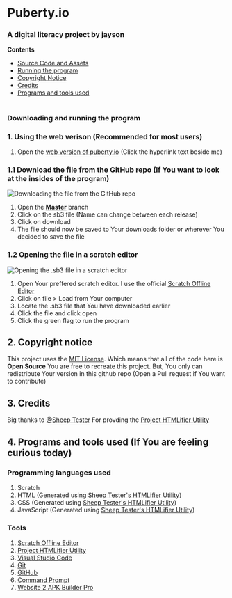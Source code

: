 # Puberty.io
### A digital literacy project by jayson

**Contents**
* [Source Code and Assets](https://github.com/iamjaysondt/puberty.io/tree/source-code)
* [Running the program](https://github.com/iamjaysondt/puberty.io#downloading-and-running-the-program)
* [Copyright Notice](https://github.com/iamjaysondt/puberty.io#2-copyright-notice)
* [Credits](https://github.com/iamjaysondt/puberty.io#3-credits)
* [Programs and tools used]()
#
### Downloading and running the program
### 1. Using the web verison (Recommended for most users)

1. Open the [web version of puberty.io](https://iamjaysondt.github.io/puberty.io/) (Click the hyperlink text beside me)

### 1.1 Download the file from the GitHub repo (If You want to look at the insides of the program)

![Downloading the file from the GitHub repo](https://github.com/iamjaysondt/jayson-dl-project-t1/blob/main/Download%20file.gif)

1. Open the [**Master**](https://github.com/iamjaysondt/puberty.io/tree/master) branch
2. Click on the sb3 file (Name can change between each release)
3. Click on download
4. The file should now be saved to Your downloads folder or wherever You decided to save the file

### 1.2 Opening the file in a scratch editor

![Opening the .sb3 file in a scratch editor](https://github.com/iamjaysondt/jayson-dl-project-t1/blob/main/Open%20file.gif)

1. Open Your preffered scratch editor. I use the official [Scratch Offline Editor](https://scratch.mit.edu/download)
3. Click on file > Load from Your computer
4. Locate the .sb3 file that You have downloaded earlier
5. Click the file and click open
6. Click the green flag to run the program

## 2. Copyright notice

This project uses the [MIT License](https://github.com/iamjaysondt/jayson-dl-project-t1/blob/main/LICENSE.md). Which means that all of the code here is **Open Source** You are free to recreate this project. But, You only can redistribute Your version in this github repo (Open a Pull request if You want to contribute)

## 3. Credits

Big thanks to [@Sheep Tester](https://github.com/SheepTester) For provding the [Project HTMLifier Utility](https://sheeptester.github.io/htmlifier/)

## 4. Programs and tools used (If You are feeling curious today)
### Programming languages used
1. Scratch
2. HTML (Generated using [Sheep Tester's HTMLifier Utility](https://sheeptester.github.io/htmlifier/))
3. CSS (Generated using [Sheep Tester's HTMLifier Utility](https://sheeptester.github.io/htmlifier/))
4. JavaScript (Generated using [Sheep Tester's HTMLifier Utility](https://sheeptester.github.io/htmlifier/))

### Tools
1. [Scratch Offline Editor](https://scratch.mit.edu/download)
2. [Project HTMLifier Utility](https://sheeptester.github.io/htmlifier/)
3. [Visual Studio Code](https://code.visualstudio.com/)
4. [Git](https://git-scm.com/)
5. [GitHub](https://github.com/)
6. [Command Prompt](https://en.wikipedia.org/wiki/Cmd.exe)
7. [Website 2 APK Builder Pro](https://websitetoapk.com/download.html)
